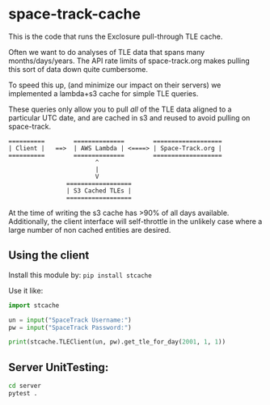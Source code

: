 # space-track-cache
This is the code that runs the Exclosure pull-through TLE cache.

Often we want to do analyses of TLE data that spans many
months/days/years. The API rate limits of space-track.org
makes pulling this sort of data down quite cumbersome.

To speed this up, (and minimize our impact on their servers)
we implemented a lambda+s3 cache for simple TLE queries.

These queries only allow you to pull _all_ of the TLE data
aligned to a particular UTC date, and are cached in s3 and
reused to avoid pulling on space-track.

```
==========        ==============        ===================
| Client |   ==>  | AWS Lambda | <====> | Space-Track.org |
==========        ==============        ===================
                        ^
                        |
                        V
                ==================
                | S3 Cached TLEs |
                ==================
```

At the time of writing the s3 cache has >90% of all days available.
Additionally, the client interface will self-throttle in the unlikely
case where a large number of non cached entities are desired.

## Using the client
Install this module by:
`pip install stcache`

Use it like:
```python
import stcache

un = input("SpaceTrack Username:")
pw = input("SpaceTrack Password:")

print(stcache.TLEClient(un, pw).get_tle_for_day(2001, 1, 1))
```

## Server UnitTesting:
```bash
cd server
pytest .
```
